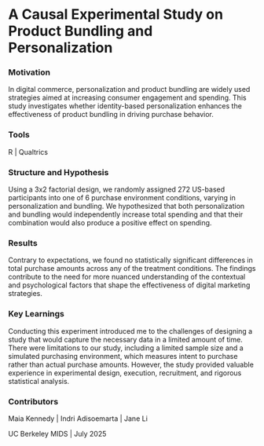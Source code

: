 # A Causal Experimental Study on Product Bundling and Personalization

### Motivation

In digital commerce, personalization and product bundling are widely used strategies aimed at increasing
consumer engagement and spending. This study investigates whether identity-based personalization enhances
the effectiveness of product bundling in driving purchase behavior. 

### Tools

R | Qualtrics 

### Structure and Hypothesis

Using a 3x2 factorial design, we randomly assigned 272 US-based participants into one of 6 purchase environment conditions, varying in personalization and bundling. We hypothesized that both personalization and bundling would independently increase total spending and that their combination would also produce a positive effect on spending.

### Results

Contrary to expectations, we found no statistically significant differences in total purchase amounts across any of the treatment conditions. The findings contribute to the need for more nuanced understanding of the contextual and psychological factors that shape the effectiveness of digital marketing strategies.


### Key Learnings

Conducting this experiment introduced me to the challenges of designing a study that would capture the necessary data in a limited amount of time. There were limitations to our study, including a limited sample size and a simulated purchasing environment, which measures intent to purchase rather than actual purchase amounts. However, the study provided valuable experience in experimental design, execution, recruitment, and rigorous statistical analysis. 

### Contributors 
Maia Kennedy | Indri Adisoemarta | Jane Li

UC Berkeley MIDS | July 2025